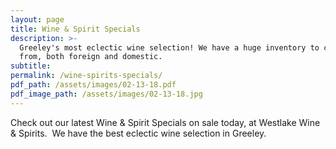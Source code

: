```yaml
---
layout: page
title: Wine & Spirit Specials
description: >-
  Greeley's most eclectic wine selection! We have a huge inventory to choose
  from, both foreign and domestic.
subtitle:
permalink: /wine-spirits-specials/
pdf_path: /assets/images/02-13-18.pdf
pdf_image_path: /assets/images/02-13-18.jpg
---
```



Check out our latest Wine & Spirit Specials on sale today, at Westlake Wine & Spirits.  We have the best eclectic wine selection in Greeley.